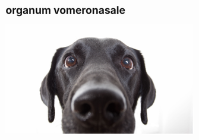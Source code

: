 organum vomeronasale
====================

![](https://github.com/nondejus/organum-vomeronasale/blob/main/curious-dog-royalty-free-image-1578920728.jpg)
